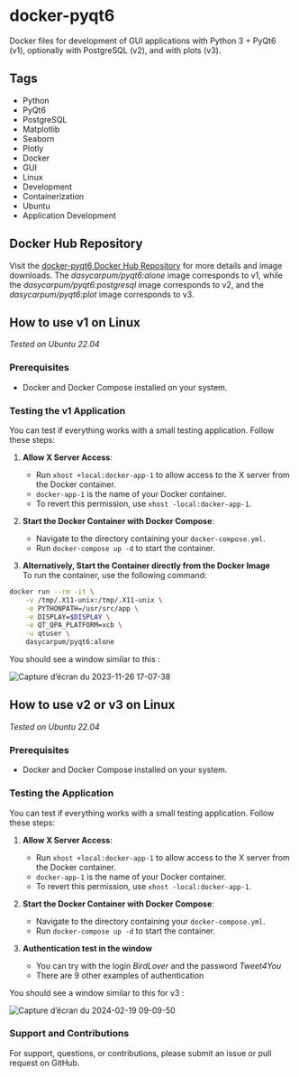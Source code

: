# docker-pyqt6
Docker files for development of GUI applications with Python 3 + PyQt6 (v1), optionally with PostgreSQL (v2), and with plots (v3).

## Tags
- Python
- PyQt6
- PostgreSQL
- Matplotlib
- Seaborn
- Plotly
- Docker
- GUI
- Linux
- Development
- Containerization
- Ubuntu
- Application Development

## Docker Hub Repository
Visit the [docker-pyqt6 Docker Hub Repository](https://hub.docker.com/repository/docker/dasycarpum/pyqt6/general) for more details and image downloads.
The *dasycarpum/pyqt6:alone* image corresponds to v1, while the *dasycarpum/pyqt6:postgresql* image corresponds to v2, and the *dasycarpum/pyqt6:plot* image corresponds to v3.

## How to use v1 on Linux
*Tested on Ubuntu 22.04*

### Prerequisites
- Docker and Docker Compose installed on your system.

### Testing the v1 Application 
You can test if everything works with a small testing application. Follow these steps:

1. **Allow X Server Access**:
    - Run `xhost +local:docker-app-1` to allow access to the X server from the Docker container.
    - `docker-app-1` is the name of your Docker container.
    - To revert this permission, use `xhost -local:docker-app-1`.

2. **Start the Docker Container with Docker Compose**:
    - Navigate to the directory containing your `docker-compose.yml`.
    - Run `docker-compose up -d` to start the container.

3. **Alternatively, Start the Container directly from the Docker Image**   
    To run the container, use the following command:

```bash
docker run --rm -it \
    -v /tmp/.X11-unix:/tmp/.X11-unix \
    -e PYTHONPATH=/usr/src/app \
    -e DISPLAY=$DISPLAY \
    -e QT_QPA_PLATFORM=xcb \
    -u qtuser \
    dasycarpum/pyqt6:alone
```

You should see a window similar to this :

![Capture d’écran du 2023-11-26 17-07-38](https://github.com/dasycarpum/docker-pyqt6/assets/35745289/92505328-6280-4ce4-9e2e-f321f9460523)

## How to use v2 or v3 on Linux
*Tested on Ubuntu 22.04*

### Prerequisites
- Docker and Docker Compose installed on your system.

### Testing the Application
You can test if everything works with a small testing application. Follow these steps:

1. **Allow X Server Access**:
    - Run `xhost +local:docker-app-1` to allow access to the X server from the Docker container.
    - `docker-app-1` is the name of your Docker container.
    - To revert this permission, use `xhost -local:docker-app-1`.

2. **Start the Docker Container with Docker Compose**:
    - Navigate to the directory containing your `docker-compose.yml`.
    - Run `docker-compose up -d` to start the container.

3. **Authentication test in the window**   
    - You can try with the login *BirdLover* and the password *Tweet4You*
    - There are 9 other examples of authentication

You should see a window similar to this for v3 :

![Capture d’écran du 2024-02-19 09-09-50](https://github.com/dasycarpum/docker-pyqt6/assets/35745289/2e305111-6178-43f0-bf05-d0f27d5ddf8d)

### Support and Contributions
For support, questions, or contributions, please submit an issue or pull request on GitHub.

